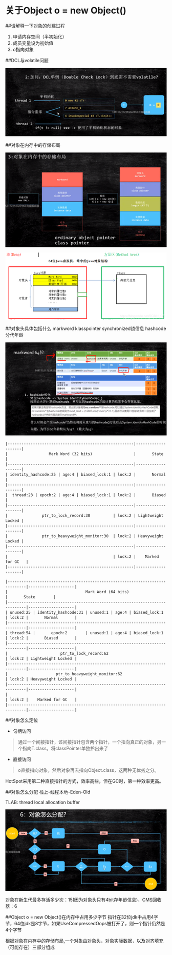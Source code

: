 # 关于Object o = new Object()

##请解释一下对象的创建过程

1. 申请内存空间（半初始化）
2. 成员变量设为初始值
3. o指向对象

##DCL与volatile问题

![2](../images/object-2.png)

##对象在内存中的存储布局

![3](../images/object-3.png)

![301](../images/object-301.png)

##对象头具体包括什么
markword klasspointer synchronized锁信息 hashcode 分代年龄

![4](../images/object-4.png)

```$xslt
|-------------------------------------------------------|--------------------|
|                  Mark Word (32 bits)                  |       State        |
|-------------------------------------------------------|--------------------|
| identity_hashcode:25 | age:4 | biased_lock:1 | lock:2 |       Normal       |
|-------------------------------------------------------|--------------------|
|  thread:23 | epoch:2 | age:4 | biased_lock:1 | lock:2 |       Biased       |
|-------------------------------------------------------|--------------------|
|               ptr_to_lock_record:30          | lock:2 | Lightweight Locked |
|-------------------------------------------------------|--------------------|
|               ptr_to_heavyweight_monitor:30  | lock:2 | Heavyweight Locked |
|-------------------------------------------------------|--------------------|
|                                              | lock:2 |    Marked for GC   |
|-------------------------------------------------------|--------------------|
```
```$xslt
|------------------------------------------------------------------------------|--------------------|
|                                  Mark Word (64 bits)                         |       State        |
|------------------------------------------------------------------------------|--------------------|
| unused:25 | identity_hashcode:31 | unused:1 | age:4 | biased_lock:1 | lock:2 |       Normal       |
|------------------------------------------------------------------------------|--------------------|
| thread:54 |       epoch:2        | unused:1 | age:4 | biased_lock:1 | lock:2 |       Biased       |
|------------------------------------------------------------------------------|--------------------|
|                       ptr_to_lock_record:62                         | lock:2 | Lightweight Locked |
|------------------------------------------------------------------------------|--------------------|
|                     ptr_to_heavyweight_monitor:62                   | lock:2 | Heavyweight Locked |
|------------------------------------------------------------------------------|--------------------|
|                                                                     | lock:2 |    Marked for GC   |
|------------------------------------------------------------------------------|--------------------|

```

##对象怎么定位

* 句柄访问

> 通过一个间接指针，该间接指针包含两个指针，一个指向真正的对象，另一个指向T.class。将classPointer单独拎出来了


* 直接访问

> o直接指向对象，然后对象再去指向Object.class，这两种无优劣之分。
  
HotSpot采用第二种直接指针的方式，效率高些，但在GC时，第一种效率更高。

##对象怎么分配
栈上-线程本地-Eden-Old

TLAB: thread local allocation buffer

![6](../images/object-6.png)

对象在新生代最多存活多少次：15(因为对象头只有4bit存年龄信息)，CMS回收器：6

##Object o = new Object()在内存中占用多少字节
指针在32位jdk中占用4字节，64位jdk是8字节，如果UseCompressedOops被打开了，则一个指针仍然是4个字节

根据对象在内存中的存储布局,一个对象由对象头，对象实际数据，以及对齐填充（可能存在）三部分组成
